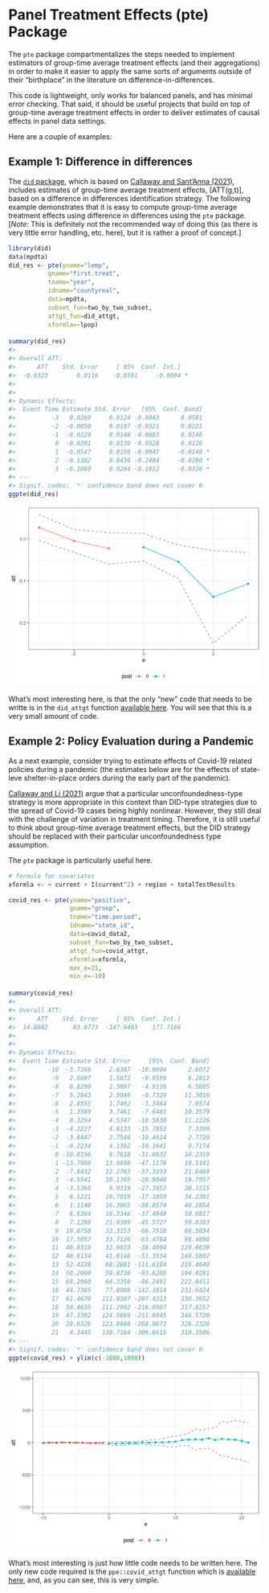 
<!-- README.md is generated from README.Rmd. Please edit that file -->

# Panel Treatment Effects (pte) Package

The `pte` package compartmentalizes the steps needed to implement
estimators of group-time average treatment effects (and their
aggregations) in order to make it easier to apply the same sorts of
arguments outside of their “birthplace” in the literature on
difference-in-differences.

This code is lightweight, only works for balanced panels, and has
minimal error checking. That said, it should be useful projects that
build on top of group-time average treatment effects in order to deliver
estimates of causal effects in panel data settings.

Here are a couple of examples:

## Example 1: Difference in differences

The [`did` package](https://bcallaway11.github.io/did/), which is based
on [Callaway and Sant’Anna
(2021)](https://doi.org/10.1016/j.jeconom.2020.12.001), includes
estimates of group-time average treatment effects, \[ATT(g,t)\], based
on a difference in differences identification strategy. The following
example demonstrates that it is easy to compute group-time average
treatment effects using difference in differences using the `pte`
package. \[*Note:* This is definitely not the recommended way of doing
this (as there is very little error handling, etc. here), but it is
rather a proof of concept.\]

``` r
library(did)
data(mpdta)
did_res <- pte(yname="lemp",
           gname="first.treat",
           tname="year",
           idname="countyreal",
           data=mpdta,
           subset_fun=two_by_two_subset,
           attgt_fun=did_attgt,
           xformla=~lpop) 

summary(did_res)
#> 
#> Overall ATT:  
#>      ATT    Std. Error     [ 95%  Conf. Int.]  
#>  -0.0323        0.0116    -0.0551     -0.0094 *
#> 
#> 
#> Dynamic Effects:
#>  Event Time Estimate Std. Error   [95%  Conf. Band]  
#>          -3   0.0269     0.0124 -0.0043      0.0581  
#>          -2  -0.0050     0.0107 -0.0321      0.0221  
#>          -1  -0.0229     0.0148 -0.0603      0.0146  
#>           0  -0.0201     0.0130 -0.0528      0.0126  
#>           1  -0.0547     0.0158 -0.0947     -0.0148 *
#>           2  -0.1382     0.0436 -0.2484     -0.0280 *
#>           3  -0.1069     0.0294 -0.1812     -0.0326 *
#> ---
#> Signif. codes: `*' confidence band does not cover 0
ggpte(did_res)
```

![](man/figures/README-unnamed-chunk-3-1.png)<!-- -->

What’s most interesting here, is that the only “new” code that needs to
be writte is in the `did_attgt` function [available
here](https://github.com/bcallaway11/pte/blob/master/R/attgt_functions.R).
You will see that this is a very small amount of code.

## Example 2: Policy Evaluation during a Pandemic

As a next example, consider trying to estimate effects of Covid-19
related policies during a pandemic (the estimates below are for the
effects of state-leve shelter-in-place orders during the early part of
the pandemic).

[Callaway and Li (2021)](https://arxiv.org/abs/2105.06927) argue that a
particular unconfoundedness-type strategy is more appropriate in this
context than DID-type strategies due to the spread of Covid-19 cases
being highly nonlinear. However, they still deal with the challenge of
variation in treatment timing. Therefore, it is still useful to think
about group-time average treatment effects, but the DID strategy should
be replaced with their particular unconfoundedness type assumption.

The `pte` package is particularly useful here.

``` r
# formula for covariates
xformla <- ~ current + I(current^2) + region + totalTestResults
```

``` r
covid_res <- pte(yname="positive",
                 gname="group",
                 tname="time.period",
                 idname="state_id",
                 data=covid_data2,
                 subset_fun=two_by_two_subset,
                 attgt_fun=covid_attgt,
                 xformla=xformla,
                 max_e=21,
                 min_e=-10) 

summary(covid_res)
#> 
#> Overall ATT:  
#>      ATT    Std. Error     [ 95%  Conf. Int.] 
#>  14.8882       83.0773  -147.9403    177.7166 
#> 
#> 
#> Dynamic Effects:
#>  Event Time Estimate Std. Error     [95%  Conf. Band] 
#>         -10  -3.7266     2.6367  -10.0604      2.6072 
#>          -9   2.6607     1.5072   -0.9599      6.2812 
#>          -8   0.8290     2.3897   -4.9116      6.5695 
#>          -7   5.2843     2.5049   -0.7329     11.3016 
#>          -6   2.8555     1.7492   -1.3464      7.0574 
#>          -5   1.3589     3.7461   -7.6401     10.3579 
#>          -4   0.3294     4.5347  -10.5638     11.2226 
#>          -3  -4.2227     4.8133  -15.7852      7.3399 
#>          -2  -3.8447     2.7544  -10.4614      2.7720 
#>          -1  -0.2234     4.1382  -10.1641      9.7174 
#>           0 -10.8156     8.7618  -31.8632     10.2319 
#>           1 -13.7998    13.8698  -47.1178     19.5181 
#>           2  -7.8432    12.2763  -37.3333     21.6469 
#>           3  -4.5541    10.1365  -28.9040     19.7957 
#>           4  -3.5368     9.9319  -27.3952     20.3215 
#>           5   8.5221    10.7019  -17.1859     34.2301 
#>           6   1.1140    16.3065  -38.0574     40.2854 
#>           7   6.6384    18.3346  -37.4048     50.6817 
#>           8   7.1288    21.9389  -45.5727     59.8303 
#>           9  10.8758    32.3153  -66.7518     88.5034 
#>          10  17.5057    33.7126  -63.4784     98.4898 
#>          11  40.8318    32.9833  -38.4004    120.0639 
#>          12  48.6134    41.6148  -51.3534    148.5802 
#>          13  52.4228    68.2881 -111.6184    216.4640 
#>          14  50.2000    59.8736  -93.6280    194.0281 
#>          15  68.2960    64.3350  -86.2491    222.8411 
#>          16  44.7305    77.8088 -142.1814    231.6424 
#>          17  61.4670   111.9387 -207.4313    330.3652 
#>          18  50.4635   111.2992 -216.8987    317.8257 
#>          19  47.3392   124.5669 -251.8945    346.5728 
#>          20  28.6326   123.8868 -268.9673    326.2326 
#>          21   4.3445   130.7164 -309.6615    318.3506 
#> ---
#> Signif. codes: `*' confidence band does not cover 0
ggpte(covid_res) + ylim(c(-1000,1000))
```

![](man/figures/README-unnamed-chunk-6-1.png)<!-- -->

What’s most interesting is just how little code needs to be written
here. The only new code required is the `ppe::covid_attgt` function
which is [available
here](https://github.com/bcallaway11/ppe/blob/master/R/covid_attgt.R),
and, as you can see, this is very simple.
